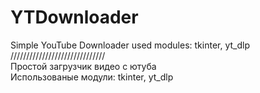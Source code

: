 # YTDownloader
Simple YouTube Downloader
used modules: tkinter, yt_dlp
//////////////////////////////  
Простой загрузчик видео с ютуба  
Использованые модули: tkinter, yt_dlp  
